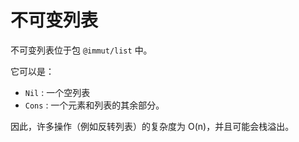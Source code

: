 # 不可变列表

不可变列表位于包 `@immut/list` 中。

它可以是：

- `Nil` : 一个空列表
- `Cons` : 一个元素和列表的其余部分。

因此，许多操作（例如反转列表）的复杂度为 O(n)，并且可能会栈溢出。

